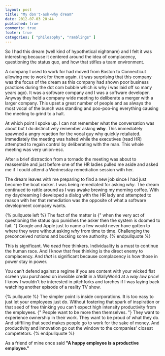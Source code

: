 ```yaml
---
layout: post
title: "My don't-ask-why dream"
date: 2012-07-03 20:44
published: true
comments: true
footer: true
categories: [ "philosophy", "ramblings" ]
---
```

So I had this dream (well kind of hypothetical nightmare) and I felt it was
interesting because it centered around the idea of complacency, questioning the
status quo, and how that stifles a team environment. 

A company I used to work for had moved from Boston to Connecticut allowing me
to work for them again. (it was surprising that this company was the focus of
the dream as this  company had shown poor business practices during the dot com
bubble which is why i was laid off so many years ago). It was a software
company and I was a software developer. Anyway they held a company wide meeting
to deliberate a merger with a larger company. This upset a great number of
people and as always the most vocal of the bunch was standing and poo-poo-ing
everything causing the meeting to grind to a halt.

At which point I spoke up. I can not remember what the conversation was about
but I do distinctively remember asking **why**. This immediately spawned a
angry reaction for the vocal guy why quickly retaliated. Immediately the
meeting was halted while the executives (read HR) attempted to regain control
by deliberating with the man. This whole meeting was very union-esc.

<!-- more -->

After a brief  distraction from a tornado the meeting was about to reassemble
and just before one of the HR ladies pulled me aside and asked me if I could
attend a Wednesday remediation session with her.

The dream leaves with me preparing to find a new job since I had just become
the boat rocker. I was being remediated for asking *why*. The dream continued
to rattle around as I was awake brewing my morning coffee. With my daydreaming
I developed a dialog with the HR lady and attempted to reason with her that
remediation was the opposite of what a software development company wants.

{% pullquote left %}
The fact of the matter is {" when the very act of questioning the status quo
punishes the asker then the system is doomed to fail. "} Google and Apple just
to name a few would never have gotten to where they were without asking *why*
from time to time. Challenging the preconceived notions and bucking some
authority.
{% endpullquote %}

This is significant. We *need* free thinkers. Individuality is a must to
continue the human race. And I know that free thinking is the direct enemy to
complacency. And *that* is significant because complacency is how those in
power stay in power.

You can't defend against a regime if you are content with your wicked flat
screen you purchased on invisible credit in a WallyWorld at a *way low price*!
I know I wouldn't be interested in pitchforks and torches if I was laying back
watching another episode of a reality TV show. 

{% pullquote %}
The simpler point is inside corporations. It is too easy to just let your
employees just do. Without fostering that spark of inspiration or that seed of
free thinking you can't expect high intensity productivity from the employees.
{" People want to be more then themselves. "} They want to experience ownership
in their work. They want to be proud of what they do. And stiffiling that seed
makes people go to work for the sake of money. And productivity and innovation
go out the window to the companies' closest competetors.
{% endpullquote %}

As a friend of mine once said **"A happy employee is a productive employee."**
